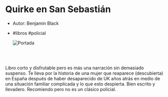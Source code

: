 # Quirke en San Sebastián

* Autor: Benjamin Black
* #libros #policial


 	![Portada](https://contentv2.tap-commerce.com/cover/large/9789877387865_1.jpg)
<br>
<br>

Libro corto y disfrutable pero es más una narración sin demasiado suspenso. Te lleva por la historia de una mujer que reaparece (descubierta) en España después de haber desaparecido de UK años atrás en medio de una situación familiar complicada y lo que esto despierta. Bien escrito y llevadero.
Recomiendo pero no es un clásico policial.


